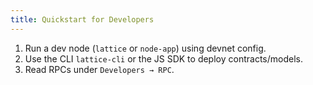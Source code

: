```yaml
---
title: Quickstart for Developers
---
```


1. Run a dev node (`lattice` or `node-app`) using devnet config.
2. Use the CLI `lattice-cli` or the JS SDK to deploy contracts/models.
3. Read RPCs under `Developers → RPC`.

